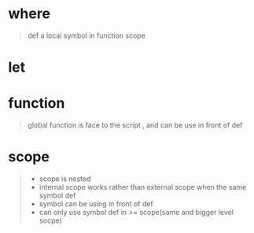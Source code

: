 # where
> def a local symbol in function scope

# let

# function
> global function is face to the script , and can be use in front of def </br>

# scope
> - scope is nested </br>
> - internal scope works rather than external scope when the same symbol def </br>
> - symbol can be using in front of def
> - can only use symbol def in >= scope(same and bigger level socpe) 
